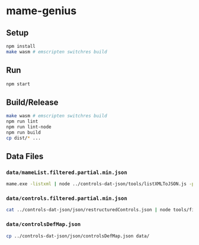 
# mame-genius

## Setup

```bash
npm install
make wasm # emscripten switchres build 
```

## Run

```bash
npm start
```

## Build/Release

```bash
make wasm # emscripten switchres build 
npm run lint
npm run lint-node
npm run build
cp dist/* ...
```

## Data Files
### `data/mameList.filtered.partial.min.json`

```bash
mame.exe -listxml | node ../controls-dat-json/tools/listXMLToJSON.js -props name,isbios,isdevice,ismechanical,description,year,manufacturer,displays,driver,cloneof -min | node tools/filterMAMEListJSON.js -min > data/mameList.filtered.partial.min.json
```

### `data/controls.filtered.partial.min.json`

```bash
cat ../controls-dat-json/json/restructuredControls.json | node tools/filterControlsJSON.js -min > data/controls.filtered.partial.min.json
```

### `data/controlsDefMap.json`

```bash
cp ../controls-dat-json/json/controlsDefMap.json data/
```
